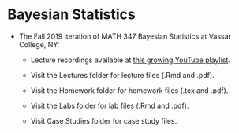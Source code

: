 # Bayesian Statistics

- The Fall 2019 iteration of MATH 347 Bayesian Statistics at Vassar College, NY:

    - Lecture recordings available at [this growing YouTube playlist](https://www.youtube.com/playlist?list=PL_lWxa4iVNt1TfbsAfv9aW_5KL9rZuAtr).
    
    - Visit the Lectures folder for lecture files (.Rmd and .pdf).
    
    - Visit the Homework folder for homework files (.tex and .pdf).
    
    - Visit the Labs folder for lab files (.Rmd and .pdf).
    
    - Visit Case Studies folder for case study files.
